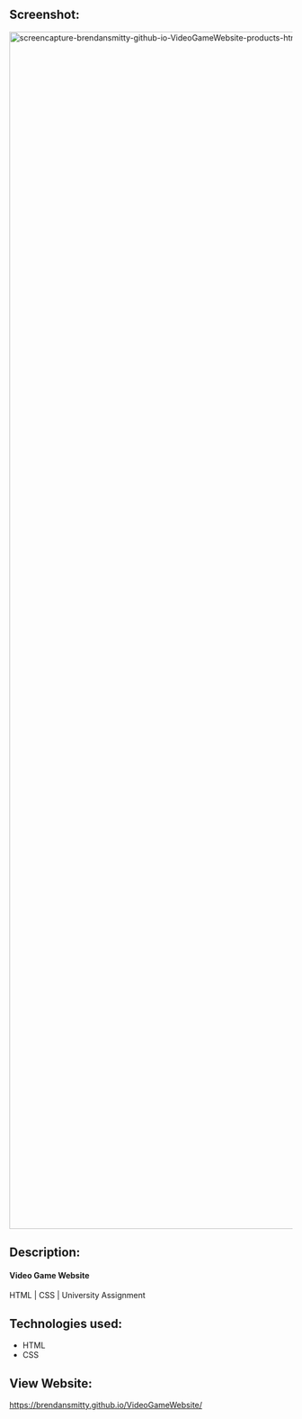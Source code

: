 ## Screenshot:
<img width="1930" height="2126" alt="screencapture-brendansmitty-github-io-VideoGameWebsite-products-html-2025-07-13-22_40_57" src="https://github.com/user-attachments/assets/5c956ad5-39bd-42cf-a448-0278069a9313" />


## Description:
#### Video Game Website
HTML | CSS | University Assignment


## Technologies used:
  - HTML
  - CSS

## View Website:
https://brendansmitty.github.io/VideoGameWebsite/
